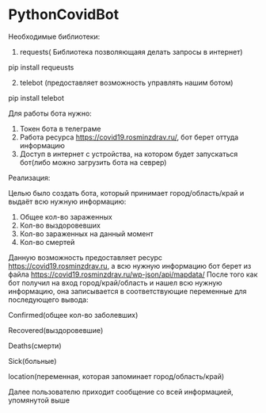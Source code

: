# PythonCovidBot

Необходимые библиотеки:
1. requests( Библиотека позволяющаяя делать запросы в интернет)

pip install requeusts

2.	telebot (предоставляет возможность управлять нашим ботом)

pip install telebot


Для работы бота нужно:
1.	Токен бота в телеграме
2.	Работа ресурса https://covid19.rosminzdrav.ru/, бот берет оттуда информацию
3.	Доступ в интернет с устройства, на котором будет запускаться бот(либо можно загрузить бота на севрер)



Реализация:

Целью было создать бота, который принимает город/область/край и выдаёт всю нужную информацию:

1. Общее кол-во зараженных
2. Кол-во выздоровевших
3. Кол-во зараженных на данный момент
4. Кол-во смертей

Данную возможность предоставляет ресурс https://covid19.rosminzdrav.ru, а всю нужную информацию бот берет из файла https://covid19.rosminzdrav.ru/wp-json/api/mapdata/
После того как бот получил на вход город/край/область и нашел всю нужную информацию, она записывается в соответствующие переменные для последующего вывода:

  Confirmed(общее кол-во заболевших)
  
  Recovered(выздоровевшие)
  
  Deaths(смерти)
  
  Sick(больные)
  
  location(переменная, которая запоминает город/область/край)
  
Далее пользователю приходит сообщение со всей информацией, упомянутой выше
